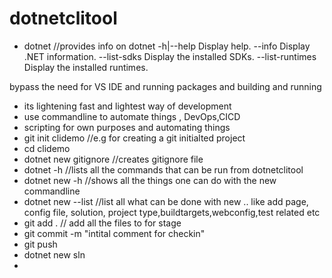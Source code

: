 # dotnetclitool
- dotnet      //provides info on dotnet 
				-h|--help         Display help.
				--info            Display .NET information.
				--list-sdks       Display the installed SDKs.
				--list-runtimes   Display the installed runtimes.

bypass the need for VS IDE and running packages and building and running 
- its lightening fast and lightest way of development 
- use commandline to automate things , DevOps,CICD 
- scripting for own purposes and automating things 
- git init clidemo  //e.g for creating a git initialted project 
- cd clidemo 
- dotnet new gitignore //creates gitignore file 
- dotnet -h           //lists all the commands that can be run from dotnetclitool
- dotnet new -h      //shows all the things one can do with the new commandline
- dotnet new --list //list all what can be done with new .. like add page, config file, solution, project type,buildtargets,webconfig,test related etc
- git add .        // add all the files to for stage
- git commit -m "intital comment for checkin"
- git push 
- dotnet new sln 
- 